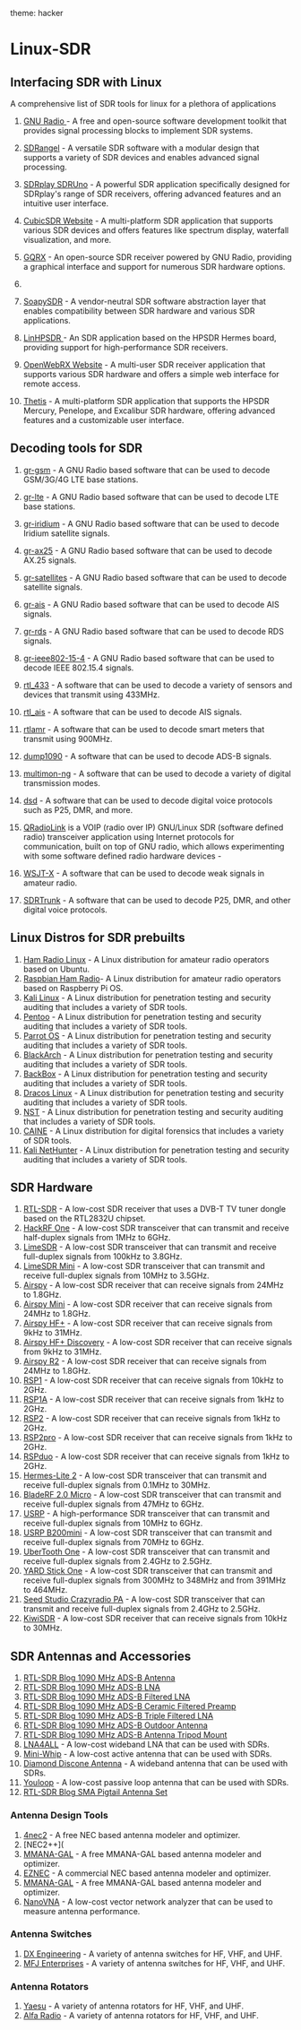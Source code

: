 theme: hacker
# Linux-SDR

## Interfacing SDR with Linux
A comprehensive list of  SDR tools for linux for a plethora of applications
1. [GNU Radio ](https://www.gnuradio.org/) - A free and open-source software development toolkit that provides signal processing blocks to implement SDR systems. 


2. [SDRangel](https://github.com/f4exb/sdrangel) - A versatile SDR software with a modular design that supports a variety of SDR devices and enables advanced signal processing. 

3. [SDRplay SDRUno](https://www.sdrplay.com/sdruno/) - A powerful SDR application specifically designed for SDRplay's range of SDR receivers, offering advanced features and an intuitive user interface. 

4. [CubicSDR Website](https://cubicsdr.com/) - A multi-platform SDR application that supports various SDR devices and offers features like spectrum display, waterfall visualization, and more. 

5. [GQRX](https://gqrx.dk/) - An open-source SDR receiver powered by GNU Radio, providing a graphical interface and support for numerous SDR hardware options.
6.  
7. [SoapySDR](https://github.com/pothosware/SoapySDR) - A vendor-neutral SDR software abstraction layer that enables compatibility between SDR hardware and various SDR applications. 

8. [LinHPSDR ](https://openhpsdr.org/) - An SDR application based on the HPSDR Hermes board, providing support for high-performance SDR receivers. 
9. [OpenWebRX Website](https://www.openwebrx.de/) - A multi-user SDR receiver application that supports various SDR hardware and offers a simple web interface for remote access. 

10. [Thetis](https://github.com/TAPR/OpenHPSDR-Thetis) - A multi-platform SDR application that supports the HPSDR Mercury, Penelope, and Excalibur SDR hardware, offering advanced features and a customizable user interface. 

## Decoding tools for SDR
1. [gr-gsm](https://github.com/ptrkrysik/gr-gsm) - A GNU Radio based software that can be used to decode GSM/3G/4G LTE base stations. 

2. [gr-lte](https://github.com/kit-cel/gr-lte) - A GNU Radio based software that can be used to decode LTE base stations. 

3. [gr-iridium](https://github.com/daniestevez/gr-iridium) - A GNU Radio based software that can be used to decode Iridium satellite signals. 

4. [gr-ax25](https://github.com/argilo/gr-ax25) - A GNU Radio based software that can be used to decode AX.25 signals. 

5. [gr-satellites](https://github.com/daniestevez/gr-satellites) - A GNU Radio based software that can be used to decode satellite signals. 

6. [gr-ais](https://github.com/bistromath/gr-ais) - A GNU Radio based software that can be used to decode AIS signals. 

7. [gr-rds](https://github.com/argilo/gr-rds) - A GNU Radio based software that can be used to decode RDS signals. 

8. [gr-ieee802-15-4](https://github.com/bastibl/gr-ieee802-15-4) - A GNU Radio based software that can be used to decode IEEE 802.15.4 signals. 

9. [rtl_433](https://github.com/merbanan/rtl_433) - A software that can be used to decode a variety of sensors and devices that transmit using 433MHz. 

10. [rtl_ais](https://github.com/dgiardini/rtl-ais) - A software that can be used to decode AIS signals. 

11. [rtlamr](https://github.com/bemasher/rtlamr) - A software that can be used to decode smart meters that transmit using 900MHz. 

12. [dump1090](https://github.com/antirez/dump1090) - A software that can be used to decode ADS-B signals. 

13. [multimon-ng](https://github.com/EliasOenal/multimon-ng) - A software that can be used to decode a variety of digital transmission modes. 

14. [dsd](https://github.com/szechyjs/dsd) - A software that can be used to decode digital voice protocols such as P25, DMR, and more. 
15. [QRadioLink](https://github.com/qradiolink/qradiolink)
 is a VOIP (radio over IP) GNU/Linux SDR (software defined radio) transceiver application using Internet protocols for communication, built on top of GNU radio, which allows experimenting with some software defined radio hardware devices - 
16. [WSJT-X](https://physics.princeton.edu/pulsar/k1jt/wsjtx.html) - A software that can be used to decode weak signals in amateur radio.
17. [SDRTrunk](https://github.com/DSheirer/sdrtrunk) - A software that can be used to decode P25, DMR, and other digital voice protocols.
## Linux Distros for SDR prebuilts

1. [Ham Radio Linux](https://sourceforge.net/projects/hamradiolinux/) - A Linux distribution for amateur radio operators based on Ubuntu. 
2. [Raspbian Ham Radio](https://sourceforge.net/projects/raspberry-pi-amateur-radio-g4klx/)- A Linux distribution for amateur radio operators based on Raspberry Pi OS. 
3. [Kali Linux](https://www.kali.org/) - A Linux distribution for penetration testing and security auditing that includes a variety of SDR tools. 
4. [Pentoo](https://www.pentoo.ch/) - A Linux distribution for penetration testing and security auditing that includes a variety of SDR tools. 
5. [Parrot OS](https://parrotlinux.org/) - A Linux distribution for penetration testing and security auditing that includes a variety of SDR tools. 
6. [BlackArch](https://blackarch.org/) - A Linux distribution for penetration testing and security auditing that includes a variety of SDR tools. 
7. [BackBox](https://backbox.org/) - A Linux distribution for penetration testing and security auditing that includes a variety of SDR tools. 
8. [Dracos Linux](https://dracos-linux.org/) - A Linux distribution for penetration testing and security auditing that includes a variety of SDR tools. 
9. [NST](https://www.networksecuritytoolkit.org/) - A Linux distribution for penetration testing and security auditing that includes a variety of SDR tools. 
10. [CAINE](https://www.caine-live.net/) - A Linux distribution for digital forensics that includes a variety of SDR tools. 
11. [Kali NetHunter](https://www.kali.org/kali-linux-nethunter/) - A Linux distribution for penetration testing and security auditing that includes a variety of SDR tools. 

## SDR Hardware
1. [RTL-SDR](https://www.rtl-sdr.com/) - A low-cost SDR receiver that uses a DVB-T TV tuner dongle based on the RTL2832U chipset.
2. [HackRF One](https://greatscottgadgets.com/hackrf/) - A low-cost SDR transceiver that can transmit and receive half-duplex signals from 1MHz to 6GHz.
3. [LimeSDR](https://limemicro.com/products/boards/limesdr/) - A low-cost SDR transceiver that can transmit and receive full-duplex signals from 100kHz to 3.8GHz.
4. [LimeSDR Mini](https://limemicro.com/products/boards/limesdr-mini/) - A low-cost SDR transceiver that can transmit and receive full-duplex signals from 10MHz to 3.5GHz.
5. [Airspy](https://airspy.com/) - A low-cost SDR receiver that can receive signals from 24MHz to 1.8GHz.
6. [Airspy Mini](https://airspy.com/airspy-mini/) - A low-cost SDR receiver that can receive signals from 24MHz to 1.8GHz.
7. [Airspy HF+](https://airspy.com/airspy-hf-plus/) - A low-cost SDR receiver that can receive signals from 9kHz to 31MHz.
8. [Airspy HF+ Discovery](https://airspy.com/airspy-hf-discovery/) - A low-cost SDR receiver that can receive signals from 9kHz to 31MHz.
9. [Airspy R2](https://airspy.com/airspy-r2/) - A low-cost SDR receiver that can receive signals from 24MHz to 1.8GHz.
10. [RSP1](https://www.sdrplay.com/rsp1/) - A low-cost SDR receiver that can receive signals from 10kHz to 2GHz.
11. [RSP1A](https://www.sdrplay.com/rsp1a/) - A low-cost SDR receiver that can receive signals from 1kHz to 2GHz.
12. [RSP2](https://www.sdrplay.com/rsp2/) - A low-cost SDR receiver that can receive signals from 1kHz to 2GHz.
13. [RSP2pro](https://www.sdrplay.com/rsp2pro/) - A low-cost SDR receiver that can receive signals from 1kHz to 2GHz.
14. [RSPduo](https://www.sdrplay.com/rspduo/) - A low-cost SDR receiver that can receive signals from 1kHz to 2GHz.
15. [Hermes-Lite 2](http://www.hermeslite.com/) - A low-cost SDR transceiver that can transmit and receive full-duplex signals from 0.1MHz to 30MHz.
16. [BladeRF 2.0 Micro](https://www.nuand.com/product/bladerf-2-micro/) - A low-cost SDR transceiver that can transmit and receive full-duplex signals from 47MHz to 6GHz.
17. [USRP](https://www.ettus.com/all-products/) - A high-performance SDR transceiver that can transmit and receive full-duplex signals from 10MHz to 6GHz.
18. [USRP B200mini](https://www.ettus.com/all-products/usrp-b200mini-i/) - A low-cost SDR transceiver that can transmit and receive full-duplex signals from 70MHz to 6GHz.
19. [UberTooth One](https://greatscottgadgets.com/ubertoothone/) - A low-cost SDR transceiver that can transmit and receive full-duplex signals from 2.4GHz to 2.5GHz.
20. [YARD Stick One](https://greatscottgadgets.com/yardstickone/) - A low-cost SDR transceiver that can transmit and receive full-duplex signals from 300MHz to 348MHz and from 391MHz to 464MHz.
21. [Seed Studio Crazyradio PA](https://www.seeedstudio.com/Crazyradio-PA-Long-Range-2-4Ghz-USB-Radio-Dongle-with-Antenna-p-2689.html) - A low-cost SDR transceiver that can transmit and receive full-duplex signals from 2.4GHz to 2.5GHz.
22. [KiwiSDR](https://www.kiwisdr.com/) - A low-cost SDR receiver that can receive signals from 10kHz to 30MHz.

## SDR Antennas and Accessories

1. [RTL-SDR Blog 1090 MHz ADS-B Antenna](https://www.rtl-sdr.com/new-product-rtl-sdr-blog-1090-mhz-ads-b-antenna/)
2. [RTL-SDR Blog 1090 MHz ADS-B LNA](https://www.rtl-sdr.com/new-product-rtl-sdr-blog-1090-mhz-ads-b-lna/)
3. [RTL-SDR Blog 1090 MHz ADS-B Filtered LNA](https://www.rtl-sdr.com/new-product-rtl-sdr-blog-1090-mhz-ads-b-filtered-lna/)
4. [RTL-SDR Blog 1090 MHz ADS-B Ceramic Filtered Preamp](https://www.rtl-sdr.com/new-product-rtl-sdr-blog-1090-mhz-ads-b-ceramic-filtered-preamp/)
5. [RTL-SDR Blog 1090 MHz ADS-B Triple Filtered LNA](https://www.rtl-sdr.com/new-product-rtl-sdr-blog-1090-mhz-ads-b-triple-filtered-lna/)
6. [RTL-SDR Blog 1090 MHz ADS-B Outdoor Antenna](https://www.rtl-sdr.com/new-product-rtl-sdr-blog-1090-mhz-ads-b-outdoor-antenna/)
7. [RTL-SDR Blog 1090 MHz ADS-B Antenna Tripod Mount](https://www.rtl-sdr.com/new-product-rtl-sdr-blog-1090-mhz-ads-b-antenna-tripod-mount/)
8. [LNA4ALL](https://lna4all.blogspot.com/) - A low-cost wideband LNA that can be used with SDRs.
9. [Mini-Whip](https://www.nonstopsystems.com/radio/frank_radio_antenna_active_miniwhip.htm) - A low-cost active antenna that can be used with SDRs.
10. [Diamond Discone Antenna](https://www.diamondantenna.net/d130nj.html) - A wideband antenna that can be used with SDRs.
11. [Youloop](https://www.nonstopsystems.com/radio/frank_radio_antenna_loop.htm) - A low-cost passive loop antenna that can be used with SDRs.
12. [RTL-SDR Blog SMA Pigtail Antenna Set](https://www.rtl-sdr.com/new-product-rtl-sdr-blog-sma-pigtail-antenna-set/)

### Antenna Design Tools
1. [4nec2](http://www.qsl.net/4nec2/) - A free NEC based antenna modeler and optimizer.
2. [NEC2++](
3. [MMANA-GAL](http://hamsoft.ca/pages/mmana-gal.php) - A free MMANA-GAL based antenna modeler and optimizer.
4. [EZNEC](https://www.eznec.com/) - A commercial NEC based antenna modeler and optimizer.
5. [MMANA-GAL](http://hamsoft.ca/pages/mmana-gal.php) - A free MMANA-GAL based antenna modeler and optimizer.
6. [NanoVNA](https://nanorfe.com/) - A low-cost vector network analyzer that can be used to measure antenna performance.

### Antenna Switches
1. [DX Engineering](https://www.dxengineering.com/) - A variety of antenna switches for HF, VHF, and UHF.
2. [MFJ Enterprises](https://www.mfjenterprises.com/) - A variety of antenna switches for HF, VHF, and UHF.

### Antenna Rotators
1. [Yaesu](https://www.yaesu.com/) - A variety of antenna rotators for HF, VHF, and UHF.
2. [Alfa Radio](https://www.alfaradio.ca/) - A variety of antenna rotators for HF, VHF, and UHF.